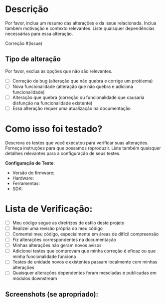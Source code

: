 # Descrição

Por favor, inclua um resumo das alterações e da issue relacionada. Inclua também motivação e contexto relevantes. Liste quaisquer dependências necessárias para essa alteração.

Correção #(issue)

## Tipo de alteração

Por favor, exclua as opções que não são relevantes.

- [ ] Correção de bug (alteração que não quebra e corrige um problema)
- [ ] Nova funcionalidade (alteração que não quebra e adiciona funcionalidade)
- [ ] Alteração que quebra (correção ou funcionalidade que causaria disfunção na funcionalidade existente)
- [ ] Essa alteração requer uma atualização na documentação

# Como isso foi testado?

Descreva os testes que você executou para verificar suas alterações. Forneça instruções para que possamos reproduzir. Liste também quaisquer detalhes relevantes para a configuração de seus testes.

**Configuração de Teste**:
* Versão do firmware:
* Hardware:
* Ferramentas:
* SDK:

# Lista de Verificação:

- [ ] Meu código segue as diretrizes de estilo deste projeto
- [ ] Realizei uma revisão própria do meu código
- [ ] Comentei meu código, especialmente em áreas de difícil compreensão
- [ ] Fiz alterações correspondentes na documentação
- [ ] Minhas alterações não geram novos avisos
- [ ] Adicionei testes que comprovam que minha correção é eficaz ou que minha funcionalidade funciona
- [ ] Testes de unidade novos e existentes passam localmente com minhas alterações
- [ ] Quaisquer alterações dependentes foram mescladas e publicadas em módulos downstream

## Screenshots (se apropriado):

